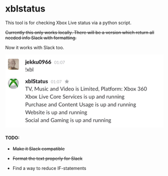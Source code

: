 # xblstatus

This tool is for checking Xbox Live status via a python script.

~~Currently this only works locally. There will be a version which return all needed info Slack with formatting.~~

Now it works with Slack too.

![Screenshot](/static/xblstatus.png?raw=true "Screenshot")

#### TODO:
* ~~Make it Slack compatible~~

* ~~Format the text properly for Slack~~

* Find a way to reduce IF-statements 